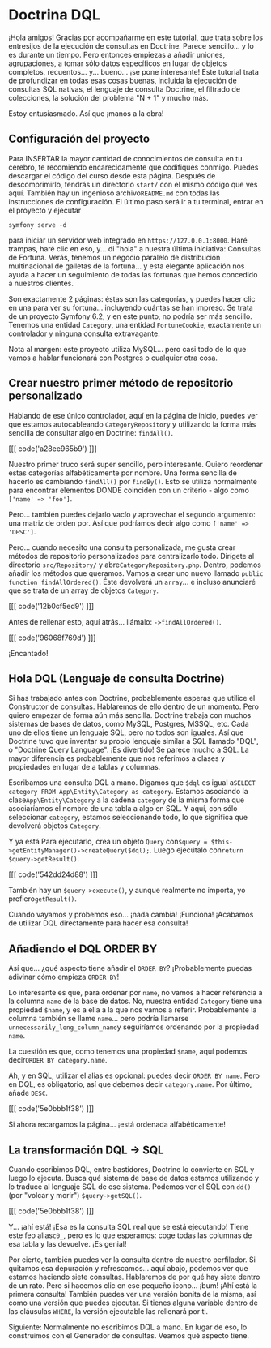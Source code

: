 # Doctrina DQL

¡Hola amigos! Gracias por acompañarme en este tutorial, que trata sobre los entresijos de la ejecución de consultas en Doctrine. Parece sencillo... y lo es durante un tiempo. Pero entonces empiezas a añadir uniones, agrupaciones, a tomar sólo datos específicos en lugar de objetos completos, recuentos... y... bueno... ¡se pone interesante! Este tutorial trata de profundizar en todas esas cosas buenas, incluida la ejecución de consultas SQL nativas, el lenguaje de consulta Doctrine, el filtrado de colecciones, la solución del problema "N + 1" y mucho más.

Estoy entusiasmado. Así que ¡manos a la obra!

## Configuración del proyecto

Para INSERTAR la mayor cantidad de conocimientos de consulta en tu cerebro, te recomiendo encarecidamente que codifiques conmigo. Puedes descargar el código del curso desde esta página. Después de descomprimirlo, tendrás un directorio `start/` con el mismo código que ves aquí. También hay un ingenioso archivo`README.md` con todas las instrucciones de configuración. El último paso será ir a tu terminal, entrar en el proyecto y ejecutar

```terminal
symfony serve -d
```

para iniciar un servidor web integrado en `https://127.0.0.1:8000`. Haré trampas, haré clic en eso, y... di "hola" a nuestra última iniciativa: Consultas de Fortuna. Verás, tenemos un negocio paralelo de distribución multinacional de galletas de la fortuna... y esta elegante aplicación nos ayuda a hacer un seguimiento de todas las fortunas que hemos concedido a nuestros clientes.

Son exactamente 2 páginas: éstas son las categorías, y puedes hacer clic en una para ver su fortuna... incluyendo cuántas se han impreso. Se trata de un proyecto Symfony 6.2, y en este punto, no podría ser más sencillo. Tenemos una entidad `Category`, una entidad `FortuneCookie`, exactamente un controlador y ninguna consulta extravagante.

Nota al margen: este proyecto utiliza MySQL... pero casi todo de lo que vamos a hablar funcionará con Postgres o cualquier otra cosa.

## Crear nuestro primer método de repositorio personalizado

Hablando de ese único controlador, aquí en la página de inicio, puedes ver que estamos autocableando `CategoryRepository` y utilizando la forma más sencilla de consultar algo en Doctrine: `findAll()`. 

[[[ code('a28ee965b9') ]]]

Nuestro primer truco será super sencillo, pero interesante. Quiero reordenar estas categorías alfabéticamente por nombre. Una forma sencilla de hacerlo es cambiando `findAll()` por `findBy()`. Esto se utiliza normalmente para encontrar elementos DONDE coinciden con un criterio - algo como `['name' => 'foo']`.

Pero... también puedes dejarlo vacío y aprovechar el segundo argumento: una matriz de orden por. Así que podríamos decir algo como `['name' => 'DESC']`.

Pero... cuando necesito una consulta personalizada, me gusta crear métodos de repositorio personalizados para centralizarlo todo. Dirígete al directorio `src/Repository/` y abre`CategoryRepository.php`. Dentro, podemos añadir los métodos que queramos. Vamos a crear uno nuevo llamado `public function findAllOrdered()`. Éste devolverá un `array`... e incluso anunciaré que se trata de un array de objetos `Category`.

[[[ code('12b0cf5ed9') ]]]

Antes de rellenar esto, aquí atrás... llámalo: `->findAllOrdered()`.

[[[ code('96068f769d') ]]]

¡Encantado!

## Hola DQL (Lenguaje de consulta Doctrine)

Si has trabajado antes con Doctrine, probablemente esperas que utilice el Constructor de consultas. Hablaremos de ello dentro de un momento. Pero quiero empezar de forma aún más sencilla. Doctrine trabaja con muchos sistemas de bases de datos, como MySQL, Postgres, MSSQL, etc. Cada uno de ellos tiene un lenguaje SQL, pero no todos son iguales. Así que Doctrine tuvo que inventar su propio lenguaje similar a SQL llamado "DQL", o "Doctrine Query Language". ¡Es divertido! Se parece mucho a SQL. La mayor diferencia es probablemente que nos referimos a clases y propiedades en lugar de a tablas y columnas.

Escribamos una consulta DQL a mano. Digamos que `$dql` es igual a`SELECT category FROM App\Entity\Category as category`. Estamos asociando la clase`App\Entity\Category` a la cadena `category` de la misma forma que asociaríamos el nombre de una tabla a algo en SQL. Y aquí, con sólo seleccionar `category`, estamos seleccionando todo, lo que significa que devolverá objetos `Category`.

Y ya está Para ejecutarlo, crea un objeto `Query` con`$query = $this->getEntityManager()->createQuery($dql);`. Luego ejecútalo con`return $query->getResult()`.

[[[ code('542dd24d88') ]]]

También hay un `$query->execute()`, y aunque realmente no importa, yo prefiero`getResult()`.

Cuando vayamos y probemos eso... ¡nada cambia! ¡Funciona! ¡Acabamos de utilizar DQL directamente para hacer esa consulta!

## Añadiendo el DQL ORDER BY

Así que... ¿qué aspecto tiene añadir el `ORDER BY`? ¡Probablemente puedas adivinar cómo empieza `ORDER BY`! 

Lo interesante es que, para ordenar por `name`, no vamos a hacer referencia a la columna `name` de la base de datos. No, nuestra entidad `Category` tiene una propiedad `$name`, y es a ella a la que nos vamos a referir. Probablemente la columna también se llame `name`... pero podría llamarse `unnecessarily_long_column_name`y seguiríamos ordenando por la propiedad `name`.

La cuestión es que, como tenemos una propiedad `$name`, aquí podemos decir`ORDER BY category.name`.

Ah, y en SQL, utilizar el alias es opcional: puedes decir `ORDER BY name`. Pero en DQL, es obligatorio, así que debemos decir `category.name`. Por último, añade `DESC`.

[[[ code('5e0bbb1f38') ]]]

Si ahora recargamos la página... ¡está ordenada alfabéticamente!

## La transformación DQL -> SQL

Cuando escribimos DQL, entre bastidores, Doctrine lo convierte en SQL y luego lo ejecuta. Busca qué sistema de base de datos estamos utilizando y lo traduce al lenguaje SQL de ese sistema. Podemos ver el SQL con `dd()` (por "volcar y morir") `$query->getSQL()`.

[[[ code('5e0bbb1f38') ]]]

Y... ¡ahí está! ¡Esa es la consulta SQL real que se está ejecutando! Tiene este feo alias`c0_`, pero es lo que esperamos: coge todas las columnas de esa tabla y las devuelve. ¡Es genial!

Por cierto, también puedes ver la consulta dentro de nuestro perfilador. Si quitamos esa depuración y refrescamos... aquí abajo, podemos ver que estamos haciendo siete consultas. Hablaremos de por qué hay siete dentro de un rato. Pero si hacemos clic en ese pequeño icono... ¡bum! ¡Ahí está la primera consulta! También puedes ver una versión bonita de la misma, así como una versión que puedes ejecutar. Si tienes alguna variable dentro de las cláusulas `WHERE`, la versión ejecutable las rellenará por ti.

Siguiente: Normalmente no escribimos DQL a mano. En lugar de eso, lo construimos con el Generador de consultas. Veamos qué aspecto tiene.
